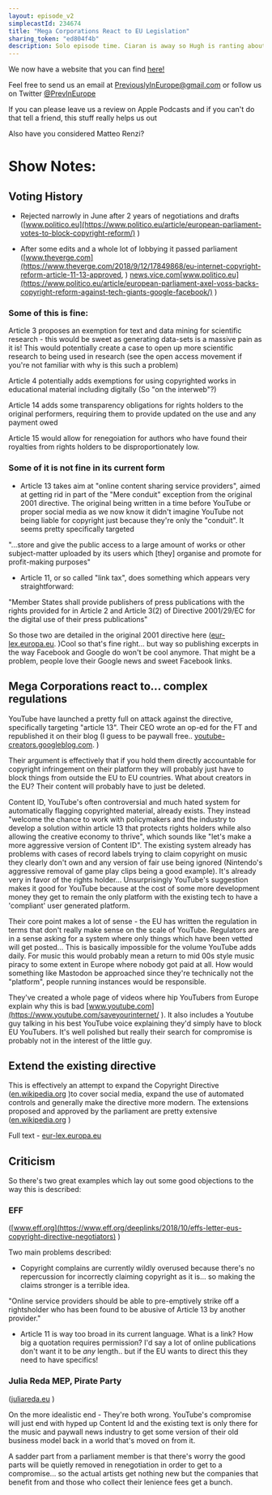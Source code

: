```yaml
---
layout: episode_v2
simplecastId: 234674
title: "Mega Corporations React to EU Legislation"
sharing_token: "ed804f4b"
description: Solo episode time. Ciaran is away so Hugh is ranting about EU copyright directives! Links in the description 
---
```



We now have a website that you can find [here!][2]

Feel free to send us an email at [PreviouslyInEurope@gmail.com][3] or follow us on Twitter [@PrevInEurope][4]

If you can please leave us a review on Apple Podcasts and if you can't do that tell a friend, this stuff really helps us out

Also have you considered Matteo Renzi?

  [2]:http://previouslyineurope.eu/
  [3]:https://previouslyineurope@gmail.com
  [4]: https://twitter.com/PrevInEurope

# Show Notes:

## Voting History

- Rejected narrowly in June after 2 years of negotiations and drafts ([www.politico.eu](https://www.politico.eu/article/european-parliament-votes-to-block-copyright-reform/))

- After some edits and a whole lot of lobbying it passed parliament ([www.theverge.com](https://www.theverge.com/2018/9/12/17849868/eu-internet-copyright-reform-article-11-13-approved,)
[news.vice.com](https://news.vice.com/en_us/article/9kv5pa/eu-copyright-directive-vote-internet, )[www.politico.eu](https://www.politico.eu/article/european-parliament-axel-voss-backs-copyright-reform-against-tech-giants-google-facebook/))


### Some of this is fine:

Article 3 proposes an exemption for text and data mining for scientific research - this would be sweet as generating data-sets is a massive pain as it is! This would potentially create a case to open up more scientific research to being used in research (see the open access movement if you're not familiar with why is this such a problem)

Article 4 potentially adds exemptions for using copyrighted works in educational material including digitally (So "on the interweb"?)

Article 14 adds some transparency obligations for rights holders to the original performers, requiring them to provide updated on the use and any payment owed

Article 15 would allow for renegoiation for authors who have found their royalties from rights holders to be disproportionately low.

### Some of it is not fine in its current form

- Article 13 takes aim at "online content sharing service providers", aimed at getting rid in part of the "Mere conduit" exception from the original 2001 directive. The original being written in a time before YouTube or proper social media as we now know it didn't imagine YouTube not being liable for copyright just because they're only the "conduit". It seems pretty specifically targeted

"...store and give the public access to a large amount of works or other subject-matter uploaded by its users which [they] organise and promote for profit-making purposes"

- Article 11, or so called "link tax", does something which appears very straightforward:

"Member States shall provide publishers of press publications with the rights provided for in Article 2 and Article 3(2) of Directive 2001/29/EC for the digital use of their press publications"

So those two are detailed in the original 2001 directive here ([eur-lex.europa.eu](https://eur-lex.europa.eu/legal-content/EN/TXT/HTML/?uri=CELEX:32001L0029&from=EN). )Cool so that's fine right... but way so publishing excerpts in the way Facebook and Google do won't be cool anymore. That might be a problem, people love their Google news and sweet Facebook links.

## Mega Corporations react to... complex regulations

YouTube have launched a pretty full on attack against the directive, specifically targeting "article 13". Their CEO wrote an op-ed for the FT and republished it on their blog (I guess to be paywall free.. [youtube-creators.googleblog.com](https://youtube-creators.googleblog.com/2018/11/i-support-goals-of-article-13-i-also.html).)

Their argument is effectively that if you hold them directly accountable for copyright infringement on their platform they will probably just have to block things from outside the EU to EU countries. What about creators in the EU? Their content will probably have to just be deleted.

Content ID, YouTube's often controversial and much hated system for automatically flagging copyrighted material, already exists. They instead "welcome the chance to work with policymakers and the industry to develop a solution within article 13 that protects rights holders while also allowing the creative economy to thrive", which sounds like "let's make a more aggressive version of Content ID". The existing system already has problems with cases of record labels trying to claim copyright on music they clearly don't own and any version of fair use being ignored (Nintendo's aggressive removal of game play clips being a good example). It's already very in favor of the rights holder... Unsurprisingly YouTube's suggestion makes it good for YouTube because at the cost of some more development money they get to remain the only platform with the existing tech to have a 'compliant' user generated platform.

Their core point makes a lot of sense - the EU has written the regulation in terms that don't really make sense on the scale of YouTube. Regulators are in a sense asking for a system where only things which have been vetted will get posted... This is basically impossible for the volume YouTube adds daily. For music this would probably mean a return to mid 00s style music piracy to some extent in Europe where nobody got paid at all. How would something like Mastodon be approached since they're technically not the "platform", people running instances would be responsible.

They've created a whole page of videos where hip YouTubers from Europe explain why this is bad [www.youtube.com](https://www.youtube.com/saveyourinternet/ ). It also includes a Youtube guy talking in his best YouTube voice explaining they'd simply have to block EU YouTubers. It's well polished but really their search for compromise is probably not in the interest of the little guy.

## Extend the existing directive

This is effectively an attempt to expand the Copyright Directive ([en.wikipedia.org](https://en.wikipedia.org/wiki/Copyright_Directive) )to cover social media, expand the use of automated controls and generally make the directive more modern. The extensions proposed and approved by the parliament are pretty extensive ([en.wikipedia.org](https://en.wikipedia.org/wiki/Directive_on_Copyright_in_the_Digital_Single_Market))

Full text - [eur-lex.europa.eu](https://eur-lex.europa.eu/legal-content/EN/TXT/HTML/?uri=CELEX:52016PC0593&from=EN)

## Criticism

So there's two great examples which lay out some good objections to the way this is described:

### EFF

([www.eff.org](https://www.eff.org/deeplinks/2018/10/effs-letter-eus-copyright-directive-negotiators))

Two main problems described:

- Copyright complains are currently wildly overused because there's no repercussion for incorrectly claiming copyright as it is... so making the claims stronger is a terrible idea.

"Online service providers should be able to pre-emptively strike off a rightsholder who has been found to be abusive of Article 13 by another provider."

- Article 11 is way too broad in its current language. What is a link? How big a quotation requires permission? I'd say a lot of online publications don't want it to be _any_ length.. but if the EU wants to direct this they need to have specifics!

### Julia Reda MEP, Pirate Party

([juliareda.eu](https://juliareda.eu/2018/11/youtube-article-13/))

On the more idealistic end - They're both wrong. YouTube's compromise will just end with hyped up Content Id and the existing text is only there for the music and paywall news industry to get some version of their old business model back in a world that's moved on from it.

A sadder part from a parliament member is that there's worry the good parts will be quietly removed in renegotiation in order to get to a compromise... so the actual artists get nothing new but the companies that benefit from and those who collect their lenience fees get a bunch.



